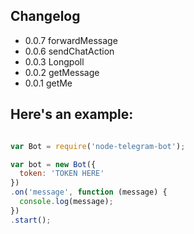 ## Changelog

- 0.0.7 forwardMessage
- 0.0.6 sendChatAction
- 0.0.3 Longpoll
- 0.0.2 getMessage
- 0.0.1 getMe

## Here's an example:

```javascript

var Bot = require('node-telegram-bot');

var bot = new Bot({
  token: 'TOKEN HERE'
})
.on('message', function (message) {
  console.log(message);
})
.start();

```